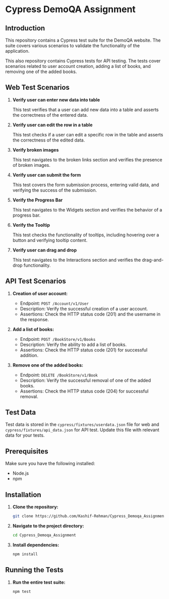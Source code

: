 # Cypress DemoQA Assignment

## Introduction

This repository contains a Cypress test suite for the DemoQA website. The suite covers various scenarios to validate the functionality of the application.

This also repository contains Cypress tests for API testing. The tests cover scenarios related to user account creation, adding a list of books, and removing one of the added books.

## Web Test Scenarios

1. **Verify user can enter new data into table**

   This test verifies that a user can add new data into a table and asserts the correctness of the entered data.

2. **Verify user can edit the row in a table**

   This test checks if a user can edit a specific row in the table and asserts the correctness of the edited data.

3. **Verify broken images**

   This test navigates to the broken links section and verifies the presence of broken images.

4. **Verify user can submit the form**

   This test covers the form submission process, entering valid data, and verifying the success of the submission.

5. **Verify the Progress Bar**

   This test navigates to the Widgets section and verifies the behavior of a progress bar.

6. **Verify the Tooltip**

   This test checks the functionality of tooltips, including hovering over a button and verifying tooltip content.

7. **Verify user can drag and drop**

   This test navigates to the Interactions section and verifies the drag-and-drop functionality.

## API Test Scenarios

1. **Creation of user account:**

   - Endpoint: `POST /Account/v1/User`
   - Description: Verify the successful creation of a user account.
   - Assertions: Check the HTTP status code (201) and the username in the response.

2. **Add a list of books:**

   - Endpoint: `POST /BookStore/v1/Books`
   - Description: Verify the ability to add a list of books.
   - Assertions: Check the HTTP status code (201) for successful addition.

3. **Remove one of the added books:**
   - Endpoint: `DELETE /BookStore/v1/Book`
   - Description: Verify the successful removal of one of the added books.
   - Assertions: Check the HTTP status code (204) for successful removal.

## Test Data

Test data is stored in the `cypress/fixtures/userdata.json` file for web and `cypress/fixtures/api_data.json` for API test. Update this file with relevant data for your tests.

## Prerequisites

Make sure you have the following installed:

- Node.js
- npm

## Installation

1. **Clone the repository:**

   ```bash
   git clone https://github.com/Kashif-Rehman/Cypress_Demoqa_Assignment.git
   ```

2. **Navigate to the project directory:**
   ```bash
   cd Cypress_Demoqa_Assignment
   ```
3. **Install dependencies:**
   ```bash
   npm install
   ```

## Running the Tests

1. **Run the entire test suite:**
   ```bash
   npm test
   ```
